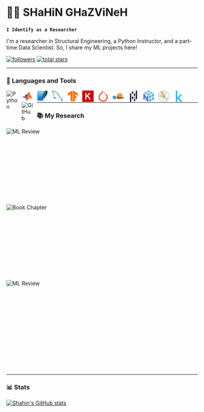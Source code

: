 # 🏄‍♂️ SHaHiN GHaZViNeH

**`I Identify as a Researcher`**

I'm a researcher in Structural Engineering, a Python Instructor, and a part-time Data Scientist. So, I share my ML projects here!

   <p align="left">
      <a href="https://github.com/ShahinQazvineh?tab=followers">
         <img alt="followers" title="Follow me on Github" src="https://custom-icon-badges.demolab.com/github/followers/ShahinQazvineh?color=236ad3&labelColor=1155ba&style=for-the-badge&logo=person-add&label=Follow&logoColor=white"/></a>
      <a href="https://github.com/ShahinQazvineh?tab=repositories&sort=stargazers">
         <img alt="total stars" title="Total stars on GitHub" src="https://custom-icon-badges.demolab.com/github/stars/ShahinQazvineh?color=55960c&style=for-the-badge&labelColor=488207&logo=star"/></a>
   </p>

---

### 🧰 Languages and Tools
<img align="left" alt="Python" width="30px" title="Python" style="padding-right:10px;" src="https://cdn.jsdelivr.net/gh/devicons/devicon/icons/python/python-plain.svg" />
<img align="left" alt="Matlab" title="MATLAB" width="30px" style="padding-right:10px;" src="https://github.com/devicons/devicon/blob/v2.16.0/icons/matlab/matlab-original.svg" />
<img align="left" alt="SQLite" title="SQLite" width="30px" style="padding-right:10px;" src="https://github.com/devicons/devicon/blob/v2.16.0/icons/sqlite/sqlite-original.svg" />
<img align="left" alt="MySQL" title="MySQL" width="30px" style="padding-right:10px;" src="https://github.com/devicons/devicon/blob/v2.16.0/icons/mysql/mysql-original.svg" />
<img align="left" alt="TensorFlow"  title="TensorFlow" width="30px" style="padding-right:10px;" src="https://github.com/devicons/devicon/blob/v2.16.0/icons/tensorflow/tensorflow-original.svg" />
<img align="left" alt="Keras" title="Keras" width="30px" style="padding-right:10px;" src="https://github.com/devicons/devicon/blob/v2.16.0/icons/keras/keras-original.svg" />
<img align="left" alt="PyTorch" title="PyTorch" width="30px" style="padding-right:10px;" src="https://github.com/devicons/devicon/blob/v2.16.0/icons/pytorch/pytorch-original.svg" />
<img align="left" alt="scikit-learn" title="scikit-learn" width="30px" style="padding-right:10px;" src="https://github.com/devicons/devicon/blob/v2.16.0/icons/scikitlearn/scikitlearn-original.svg" />
<img align="left" alt="pandas" title="pandas" width="30px" style="padding-right:10px;" src="https://github.com/devicons/devicon/blob/v2.16.0/icons/pandas/pandas-original.svg" />
<img align="left" alt="Numpy" title="NumPy" width="30px" style="padding-right:10px;" src="https://github.com/devicons/devicon/blob/v2.16.0/icons/numpy/numpy-original.svg" />
<img align="left" alt="Matplotlib" title="Matplotlib" width="30px" style="padding-right:10px;" src="https://github.com/devicons/devicon/blob/v2.16.0/icons/matplotlib/matplotlib-original.svg" />
<img align="left" alt="Kaggle" title="Kaggle" width="30px" style="padding-right:10px;" src="https://github.com/devicons/devicon/blob/v2.16.0/icons/kaggle/kaggle-original.svg" />
<img align="left" alt="GitHub" title="GitHub" width="30px" style="padding-right:10px;" src="https://cdn.jsdelivr.net/gh/devicons/devicon/icons/github/github-original.svg" />
<br />
<hr>

### 📚 My Research

<a href="https://ascelibrary.org/doi/abs/10.1061/PPSCFX.SCENG-1292">
  <img align="left" alt="ML Review" title="Machine-Learning Applications in Structural Response Prediction: A Review" width="300px" height="200px" style="padding-right:100px;" src="https://github.com/user-attachments/assets/cb4c49fa-fd6f-4501-ba4d-6b52001a6f26" />
</a>

<a href="https://doi.org/10.1515/9783110791426-007">
  <img align="left" alt="Book Chapter" title="Vibration-based damage detection using a novel hybrid CNN-SVM approach" width="300px" height="200px" style="padding-right:100px;" src="https://github.com/user-attachments/assets/5044a812-035c-48cc-93ea-6fc5e3a1e63e" />
</a>

<a href="https://arxiv.org/abs/2110.15895">
  <img align="left" alt="ML Review" title="Application of 2-D Convolutional Neural Networks for Damage Detection in Steel Frame Structures" width="300px" height="200px" style="padding-right:100px;" src="https://github.com/user-attachments/assets/9132314f-6422-4607-bf32-2fc9b464914e" />
</a>

<br clear="left"/>
<br><br>
<hr>


### 📊 Stats

[![Shahin's GitHub stats](https://github-readme-stats.vercel.app/api?username=ShahinQazvineh&title_color=ff5733&text_color=c1c1c1&bg_color=000000&border_color=ff5733&icon_color=ff5733)](https://github.com/anuraghazra/github-readme-stats)


[LinkedIn]: https://www.linkedin.com/in/shahinghazvineh/
[Researchgate]: https://www.researchgate.net/profile/Shahin-Ghazvineh

